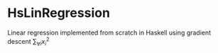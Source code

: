# HsLinRegression
Linear regression implemented from scratch in Haskell using gradient descent
$\sum_{\forall i}{x_i^{2}}$
